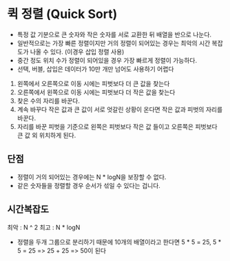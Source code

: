 # 퀵 정렬 (Quick Sort)
- 특정 값 기분으로 큰 숫자와 작은 숫자를 서로 교환한 뒤 배열을 반으로 나눈다.
- 일반적으로는 가장 빠른 정렬이지만 거의 정렬이 되어있는 경우는 최악의 시간 복잡도가 나올 수 있다. (이경우 삽입 정렬 사용)
- 중간 정도 위치 수가 정렬이 되어있을 경우 가장 빠르게 정렬이 가능하다.
- 선택, 버블, 삽입은 데이터가 10만 개만 넘어도 사용하기 어렵다

1. 왼쪽에서 오른쪽으로 이동 시에는 피벗보다 더 큰 값을 찾는다
2. 오른쪽에서 왼쪽으로 이동 시에는 피벗보다 더 작은 값을 찾는다
3. 찾은 수의 자리를 바꾼다.
4. 계속 바꾸다 작은 값과 큰 값이 서로 엇갈린 상황이 온다면 작은 값과 피벗의 자리를 바꾼다.
5. 자리를 바꾼 피벗을 기준으로 왼쪽은 피벗보다 작은 값 들이고 오른쪽은 피벗보다 큰 값 외 위치하게 된다.


## 단점
- 정렬이 거의 되어있는 경우에는 N * logN을 보장할 수 없다.
- 같은 숫자들을 정렬할 경우 순서가 섞일 수 있다는 겁니다.

## 시간복잡도
최악 : N ^ 2
최고 : N * logN

- 정렬을 두개 그룹으로 분리하기 때문에 10개의 배열이라고 한다면
  5 * 5 = 25, 5 * 5 = 25 => 25 + 25 => 50이 된다
